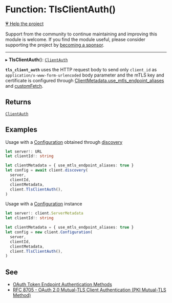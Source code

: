# Function: TlsClientAuth()

[💗 Help the project](https://github.com/sponsors/panva)

Support from the community to continue maintaining and improving this module is welcome. If you find the module useful, please consider supporting the project by [becoming a sponsor](https://github.com/sponsors/panva).

***

▸ **TlsClientAuth**(): [`ClientAuth`](../type-aliases/ClientAuth.md)

**`tls_client_auth`** uses the HTTP request body to send only `client_id` as
`application/x-www-form-urlencoded` body parameter and the mTLS key and
certificate is configured through
[ClientMetadata.use_mtls_endpoint_aliases](../interfaces/ClientMetadata.md#use_mtls_endpoint_aliases) and [customFetch](../variables/customFetch.md).

## Returns

[`ClientAuth`](../type-aliases/ClientAuth.md)

## Examples

Usage with a [Configuration](../classes/Configuration.md) obtained through [discovery](discovery.md)

```ts
let server!: URL
let clientId!: string

let clientMetadata = { use_mtls_endpoint_aliases: true }
let config = await client.discovery(
  server,
  clientId,
  clientMetadata,
  client.TlsClientAuth(),
)
```

Usage with a [Configuration](../classes/Configuration.md) instance

```ts
let server!: client.ServerMetadata
let clientId!: string

let clientMetadata = { use_mtls_endpoint_aliases: true }
let config = new client.Configuration(
  server,
  clientId,
  clientMetadata,
  client.TlsClientAuth(),
)
```

## See

 - [OAuth Token Endpoint Authentication Methods](https://www.iana.org/assignments/oauth-parameters/oauth-parameters.xhtml#token-endpoint-auth-method)
 - [RFC 8705 - OAuth 2.0 Mutual-TLS Client Authentication (PKI Mutual-TLS Method)](https://www.rfc-editor.org/rfc/rfc8705.html#name-pki-mutual-tls-method)
